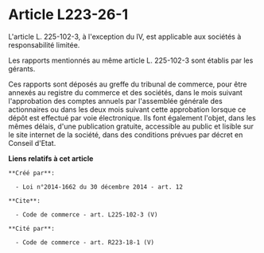 # Article L223-26-1

L'article L. 225-102-3, à l'exception du IV, est applicable aux sociétés à responsabilité limitée. 

Les rapports mentionnés au même article L. 225-102-3 sont établis par les gérants. 

Ces rapports sont déposés au greffe du tribunal de commerce, pour être annexés au registre du commerce et des sociétés, dans
le mois suivant l'approbation des comptes annuels par l'assemblée générale des actionnaires ou dans les deux mois suivant
cette approbation lorsque ce dépôt est effectué par voie électronique. Ils font également l'objet, dans les mêmes délais,
d'une publication gratuite, accessible au public et lisible sur le site internet de la société, dans des conditions prévues
par décret en Conseil d'Etat.

**Liens relatifs à cet article**

	**Créé par**:

	  - Loi n°2014-1662 du 30 décembre 2014 - art. 12

	**Cite**:

	  - Code de commerce - art. L225-102-3 (V)

	**Cité par**:

	  - Code de commerce - art. R223-18-1 (V)

